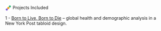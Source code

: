 <img src="https://raw.githubusercontent.com/marcosaccomandi/Data-BI-Portfolio/main/assets/section_icon_color.svg" width="20" align="center"/> Projects Included 

1 -  [Born to Live, Born to Die](born-to-live-born-to-die/README.md) – global health and demographic analysis in a New York Post tabloid design.
